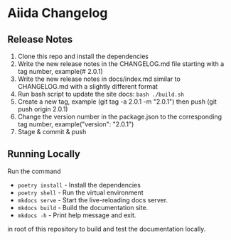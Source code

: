 # Aiida Changelog

## Release Notes 

1) Clone this repo and install the dependencies
2) Write the new release notes in the CHANGELOG.md file starting with a tag number, example(# 2.0.1)
3) Write the new release notes in docs/index.md similar to CHANGELOG.md with a slightly different format
4) Run bash script to update the site docs: `bash ./build.sh`
5) Create a new tag, example (git tag -a 2.0.1 -m "2.0.1") then push (git push origin 2.0.1)
6) Change the version number in the package.json to the corresponding tag number, example("version": "2.0.1")
7) Stage & commit & push

## Running Locally

Run the command 
* `poetry install` - Install the dependencies
* `poetry shell` - Run the virtual environment
* `mkdocs serve` - Start the live-reloading docs server.
* `mkdocs build` - Build the documentation site.
* `mkdocs -h` - Print help message and exit.

in root of this repository to build and test the documentation locally.
